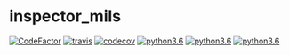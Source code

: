 # inspector_mils

[![CodeFactor](https://www.codefactor.io/repository/github/jmilagroso/inspector_mils/badge)](https://www.codefactor.io/repository/github/jmilagroso/inspector_mils)
[![travis](https://travis-ci.com/jmilagroso/pii_crypt.svg?branch=master)](https://travis-ci.com/jmilagroso/pii_crypt.svg?branch=master)
[![codecov](https://codecov.io/gh/jmilagroso/inspector_mils/branch/master/graph/badge.svg?token=HMC508346L)](https://codecov.io/gh/jmilagroso/inspector_mils)
[![python3.6](https://img.shields.io/badge/python-3.6-blue.svg)](https://www.python.org/downloads/release/python-360/)
[![python3.6](https://img.shields.io/badge/python-3.7-blue.svg)](https://www.python.org/downloads/release/python-370/)
[![python3.6](https://img.shields.io/badge/python-3.8-blue.svg)](https://www.python.org/downloads/release/python-380/)
